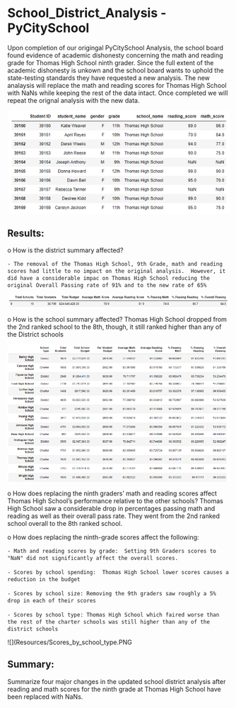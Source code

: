 # School_District_Analysis - PyCitySchool

  Upon completion of our origingal PyCitySchool Analysis, the school board found evidence of academic dishonesty concerning the math and reading grade for Thomas High School ninth grader.  Since the full extent of the academic dishonesty is unkown and the school board wants to uphold the state-testing standards they have requested a new analysis.  The new analaysis will replace the math and reading scores for Thomas High School with NaNs while keeping the rest of the data intact.  Once completed we will repeat the orignal analysis with the new data.  

![](Resources/Replace_scores_with_NaN.PNG)

## Results: 

  o How is the district summary affected?
  
    - The removal of the Thomas High School, 9th Grade, math and reading scores had little to no impact on the original analysis.  However, it did have a considerable impac on Thomas High School reducing the original Overall Passing rate of 91% and to the new rate of 65%

![](Resources/changed_district_summary.PNG)
  
  o How is the school summary affected?  Thomas High School dropped from the 2nd ranked school to the 8th, though, it still ranked higher than any of the District schools

![](Resources/School%20Summary.PNG)

  o How does replacing the ninth graders’ math and reading scores affect Thomas High School’s performance relative to the other schools? Thomas High School saw a considerable drop in percentages passing math and reading as well as their overall pass rate.  They went from the 2nd ranked school overall to the 8th ranked school.
  
  o How does replacing the ninth-grade scores affect the following:
  
    - Math and reading scores by grade:  Setting 9th Graders scores to "NaN" did not significantly affect the overall scores.
  
    - Scores by school spending:  Thomas High School lower scores causes a reduction in the budget
  
    - Scores by school size: Removing the 9th graders saw roughly a 5% drop in each of their scores 
  
    - Scores by school type: Thomas High School which faired worse than the rest of the charter schools was still higher than any of the district schools

![](Resources/Scores_by_school_type.PNG

## Summary:
Summarize four major changes in the updated school district analysis after reading and math scores for the ninth grade at Thomas High School have been replaced with NaNs. 

